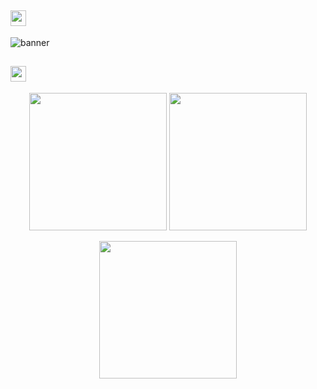 ## <img height="25" src="https://readme-typing-svg.herokuapp.com?color=C9D1D9&height=20&font=Helvetica&vCenter=true&lines=Hello+comrads+👋">

![banner](https://user-images.githubusercontent.com/61198926/121367169-c0868d00-c942-11eb-9e60-a73c5b1f0256.png)

## <img height="25" src="https://readme-typing-svg.herokuapp.com?color=C9D1D9&height=20&font=Helvetica&vCenter=true&lines=Some+stats:">
<p align="center">
	<img height="220" src="https://git-hub-readme-stats-gray.vercel.app/api?username=SadPossum&show_icons=true&include_all_commits=true&count_private=true&border_radius=10&bg_color=0D1117&border_color=ff004c&icon_color=ff004c&title_color=ff004c&text_color=C9D1D9">
	<img height="220" src="https://git-hub-readme-stats-gray.vercel.app/api/top-langs?username=SadPossum&show_icons=true&include_all_commits=false&count_private=true&border_radius=13&bg_color=0D1117&border_color=ff004c&icon_color=ff004c&title_color=ff004c&text_color=C9D1D9">
</p>
<p align="center">
	<img height="220" src="https://github-readme-streak-stats.herokuapp.com/?user=SadPossum&background=0D1117&border=ff004c&stroke=ff004c&ring=ff004c&fire=ff004c&currStreakNum=C9D1D9&sideNums=C9D1D9&currStreakLabel=ff004c&sideLabels=ff004c&dates=C9D1D9">
</p>
<!--
**SadPossum/SadPossum** is a ✨ _special_ ✨ repository because its `README.md` (this file) appears on your GitHub profile.

Here are some ideas to get you started:

- 🔭 I’m currently working on ...
- 🌱 I’m currently learning ...
- 👯 I’m looking to collaborate on ...
- 🤔 I’m looking for help with ...
- 💬 Ask me about ...
- 📫 How to reach me: ...
- 😄 Pronouns: ...
- ⚡ Fun fact: ...
-->
